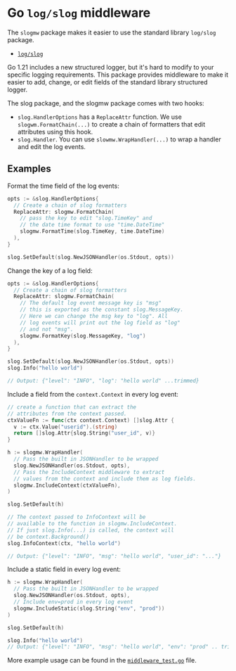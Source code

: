 # Go `log/slog` middleware

The `slogmw` package makes it easier to use the standard library `log/slog` package.

- [`log/slog`](https://pkg.go.dev/log/slog)

Go 1.21 includes a new structured logger, but it's hard to modify to your specific logging requirements. 
This package provides middleware to make it easier to add, change, or edit fields of the standard library structured logger.


The slog package, and the slogmw package comes with two hooks:
- `slog.HandlerOptions` has a `ReplaceAttr` function. We use `slogwm.FormatChain(...)` to create a chain of formatters that edit attributes using this hook.
- `slog.Handler`. You can use `slowmw.WrapHandler(...)` to wrap a handler and edit the log events.

## Examples

Format the time field of the log events: 
```go
opts := &slog.HandlerOptions{
  // Create a chain of slog formatters
  ReplaceAttr: slogmw.FormatChain(
    // pass the key to edit "slog.TimeKey" and 
    // the date time format to use "time.DateTime"
    slogmw.FormatTime(slog.TimeKey, time.DateTime)
  ),
}

slog.SetDefault(slog.NewJSONHandler(os.Stdout, opts))
```

Change the key of a log field:
```go
opts := &slog.HandlerOptions{
  // Create a chain of slog formatters
  ReplaceAttr: slogmw.FormatChain(
    // The default log event message key is "msg"
    // this is exported as the constant slog.MessageKey.
    // Here we can change the msg key to "log". All
    // log events will print out the log field as "log"
    // and not "msg".
    slogmw.FormatKey(slog.MessageKey, "log")
  ),
}

slog.SetDefault(slog.NewJSONHandler(os.Stdout, opts))
slog.Info("hello world")

// Output: {"level": "INFO", "log": "hello world" ...trimmed}
```

Include a field from the `context.Context` in every log event:
```go
// create a function that can extract the
// attributes from the context passed.
ctxValueFn := func(ctx context.Context) []slog.Attr {
  v := ctx.Value("userid").(string)
  return []slog.Attr{slog.String("user_id", v)}
}

h := slogmw.WrapHandler(
  // Pass the built in JSONHandler to be wrapped
  slog.NewJSONHandler(os.Stdout, opts),
  // Pass the IncludeContext middleware to extract
  // values from the context and include them as log fields.
  slogmw.IncludeContext(ctxValueFn),
)

slog.SetDefault(h)

// The context passed to InfoContext will be
// available to the function in slogmw.IncludeContext. 
// If just slog.Info(...) is called, the context will
// be context.Background()
slog.InfoContext(ctx, "hello world")

// Output: {"level": "INFO", "msg": "hello world", "user_id": "..."}
```

Include a static field in every log event:
```go
h := slogmw.WrapHandler(
  // Pass the built in JSONHandler to be wrapped
  slog.NewJSONHandler(os.Stdout, opts),
  // Include env=prod in every log event
  slogmw.IncludeStatic(slog.String("env", "prod"))
)

slog.SetDefault(h)

slog.Info("hello world")
// Output: {"level": "INFO", "msg": "hello world", "env": "prod" .. trimmed}
```

More example usage can be found in the [`middleware_test.go`](https://github.com/zknill/slogmw/blob/main/middleware_test.go) file.
